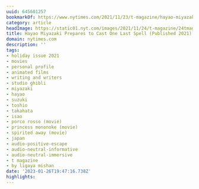 ```yaml
---
uuid: 645601257
bookmarkOf: https://www.nytimes.com/2021/11/23/t-magazine/hayao-miyazaki-studio-ghibli.html
category: article
headImage: https://static01.nyt.com/images/2021/11/24/t-magazine/24tmag-miyazaki-slide-FV6R-copy/24tmag-miyazaki-slide-FV6R-copy-largeHorizontalJumbo-v2.jpg?year=2021&h=682&w=1024&s=cc8da3096ca1c809531763897c07de1a83d5c30ab18b7aa86c54c6f4b0c7df68&k=ZQJBKqZ0VN
title: Hayao Miyazaki Prepares to Cast One Last Spell (Published 2021)
domain: nytimes.com
description: ''
tags:
- holiday issue 2021
- movies
- personal profile
- animated films
- writing and writers
- studio ghibli
- miyazaki
- hayao
- suzuki
- toshio
- takahata
- isao
- porco rosso (movie)
- princess mononoke (movie)
- spirited away (movie)
- japan
- audio-positive-escape
- audio-neutral-informative
- audio-neutral-immersive
- t magazine
- by ligaya mishan
date: '2023-01-26T19:47:16.738Z'
highlights:
---
```



